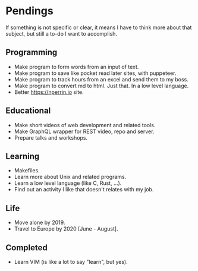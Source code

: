 # Pendings

If something is not specific or clear, it means I have to think more about that subject, but still a to-do I want to accomplish.

## Programming

* Make program to form words from an input of text.
* Make program to save like pocket read later sites, with puppeteer.
* Make program to track hours from an excel and send them to my boss.
* Make program to convert md to html. Just that. In a low level language.  
* Better https://nperrin.io site.

## Educational

* Make short videos of web development and related tools.
* Make GraphQL wrapper for REST video, repo and server.
* Prepare talks and workshops.

## Learning

* Makefiles.
* Learn more about Unix and related programs.
* Learn a low level language (like C, Rust, ...).
* Find out an activity I like that doesn't relates with my job.

## Life

* Move alone by 2019.
* Travel to Europe by 2020 [June - August].

## Completed

* Learn VIM (is like a lot to say "learn", but yes).

